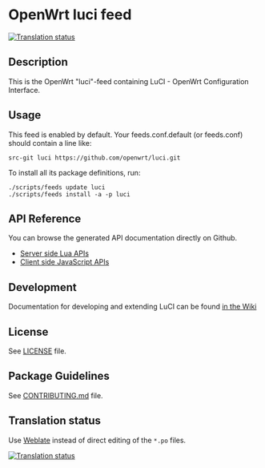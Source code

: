 # OpenWrt luci feed 

[![Translation status](https://hosted.weblate.org/widgets/openwrt/-/svg-badge.svg)](https://hosted.weblate.org/engage/openwrt/?utm_source=widget)

## Description 

This is the OpenWrt "luci"-feed containing LuCI - OpenWrt Configuration Interface.

## Usage

This feed is enabled by default. Your feeds.conf.default (or feeds.conf) should contain a line like:
```
src-git luci https://github.com/openwrt/luci.git
```

To install all its package definitions, run:
```
./scripts/feeds update luci
./scripts/feeds install -a -p luci
```

## API Reference

You can browse the generated API documentation directly on Github.

 - [Server side Lua APIs](http://openwrt.github.io/luci/api/index.html)
 - [Client side JavaScript APIs](http://openwrt.github.io/luci/jsapi/index.html)

## Development

Documentation for developing and extending LuCI can be found [in the Wiki](https://github.com/openwrt/luci/wiki)

## License

See [LICENSE](LICENSE) file.
 
## Package Guidelines

See [CONTRIBUTING.md](CONTRIBUTING.md) file.

## Translation status

Use [Weblate](https://hosted.weblate.org/engage/openwrt/?utm_source=widget) instead of direct editing of the `*.po` files.

[![Translation status](https://hosted.weblate.org/widgets/openwrt/-/multi-auto.svg)](https://hosted.weblate.org/engage/openwrt/?utm_source=widget)
